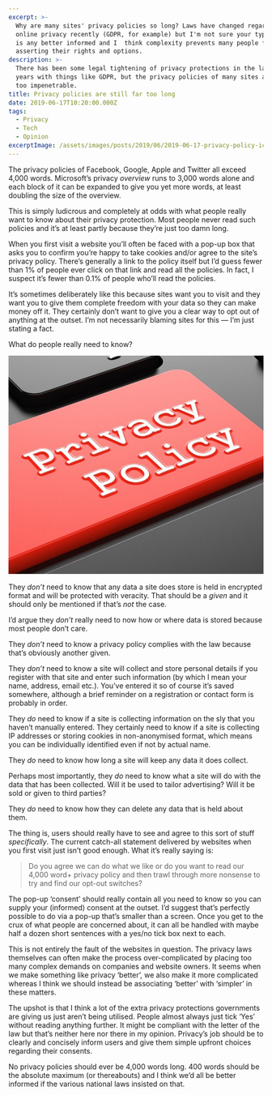```yaml
---
excerpt: >-
  Why are many sites' privacy policies so long? Laws have changed regarding
  online privacy recently (GDPR, for example) but I'm not sure your typical user
  is any better informed and I  think complexity prevents many people from
  asserting their rights and options.
description: >-
  There has been some legal tightening of privacy protections in the last few
  years with things like GDPR, but the privacy policies of many sites are still
  too impenetrable.
title: Privacy policies are still far too long
date: 2019-06-17T10:20:00.000Z
tags:
  - Privacy
  - Tech
  - Opinion
excerptImage: /assets/images/posts/2019/06/2019-06-17-privacy-policy-icon.jpg
---
```

The privacy policies of Facebook, Google, Apple and Twitter all exceed 4,000 words. Microsoft’s privacy _overview_ runs to 3,000 words alone and each block of it can be expanded to give you yet more words, at least doubling the size of the overview.

This is simply ludicrous and completely at odds with what people really want to know about their privacy protection. Most people never read such policies and it’s at least partly because they’re just too damn long.

When you first visit a website you’ll often be faced with a pop-up box that asks you to confirm you’re happy to take cookies and/or agree to the site’s privacy policy. There’s generally a link to the policy itself but I’d guess fewer than 1% of people ever click on that link and read all the policies. In fact, I suspect it’s fewer than 0.1% of people who’ll read the policies.

It’s sometimes deliberately like this because sites want you to visit and they want you to give them complete freedom with your data so they can make money off it. They certainly don’t want to give you a clear way to opt out of anything at the outset. I’m not necessarily blaming sites for this — I’m just stating a fact.

What do people really need to know?

![Random privacy policy image.](/assets/images/posts/2019/06/2019-06-17-privacy-policy.jpg "class=s50 right|@itemprop=image")

They _don’t_ need to know that any data a site does store is held in encrypted format and will be protected with veracity. That should be a _given_ and it should only be mentioned if that’s _not_ the case.

I’d argue they _don’t_ really need to now how or where data is stored because most people don’t care.

They _don’t_ need to know a privacy policy complies with the law because that’s obviously another given.

They _don’t_ need to know a site will collect and store personal details if you register with that site and enter such information (by which I mean your name, address, email etc.). You’ve entered it so of course it’s saved somewhere, although a brief reminder on a registration or contact form is probably in order.

They _do_ need to know if a site is collecting information on the sly that you haven’t manually entered. They certainly need to know if a site is collecting IP addresses or storing cookies in non-anonymised format, which means you can be individually identified even if not by actual name.

They _do_ need to know how long a site will keep any data it does collect.

Perhaps most importantly, they _do_ need to know what a site will do with the data that has been collected. Will it be used to tailor advertising? Will it be sold or given to third parties? 

They _do_ need to know how they can delete any data that is held about them.

The thing is, users should really have to see and agree to this sort of stuff _specifically_. The current catch-all statement delivered by websites when you first visit just isn’t good enough. What it’s really saying is:

> Do you agree we can do what we like or do you want to read our 4,000 word+ privacy policy and then trawl through more nonsense to try and find our opt-out switches? 

The pop-up ‘consent’ should really contain all you need to know so you can supply your (informed) consent at the outset. I’d suggest that’s perfectly possible to do via a pop-up that’s smaller than a screen. Once you get to the crux of what people are concerned about, it can all be handled with maybe half a dozen short sentences with a yes/no tick box next to each.

This is not entirely the fault of the websites in question. The privacy laws themselves can often make the process over-complicated by placing too many complex demands on companies and website owners. It seems when we make something like privacy ‘better’, we also make it more complicated whereas I think we should instead be associating ‘better’ with ‘simpler’ in these matters.

The upshot is that I think a lot of the extra privacy protections governments are giving us just aren’t being utilised. People almost always just tick ‘Yes’ without reading anything further. It might be compliant with the letter of the law but that’s neither here nor there in my opinion. Privacy’s job should be to clearly and concisely inform users and give them simple upfront choices regarding their consents.

No privacy policies should ever be 4,000 words long. 400 words should be the absolute maximum (or thereabouts) and I think we’d all be better informed if the various national laws insisted on that.


